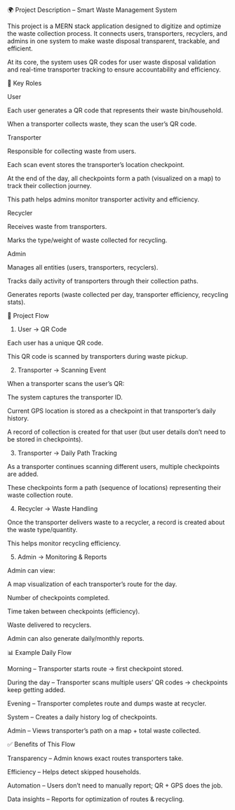 🌍 Project Description – Smart Waste Management System

This project is a MERN stack application designed to digitize and optimize the waste collection process. It connects users, transporters, recyclers, and admins in one system to make waste disposal transparent, trackable, and efficient.

At its core, the system uses QR codes for user waste disposal validation and real-time transporter tracking to ensure accountability and efficiency.

🔑 Key Roles

User

Each user generates a QR code that represents their waste bin/household.

When a transporter collects waste, they scan the user’s QR code.

Transporter

Responsible for collecting waste from users.

Each scan event stores the transporter’s location checkpoint.

At the end of the day, all checkpoints form a path (visualized on a map) to track their collection journey.

This path helps admins monitor transporter activity and efficiency.

Recycler

Receives waste from transporters.

Marks the type/weight of waste collected for recycling.

Admin

Manages all entities (users, transporters, recyclers).

Tracks daily activity of transporters through their collection paths.

Generates reports (waste collected per day, transporter efficiency, recycling stats).

🚦 Project Flow
1. User → QR Code

Each user has a unique QR code.

This QR code is scanned by transporters during waste pickup.

2. Transporter → Scanning Event

When a transporter scans the user’s QR:

The system captures the transporter ID.

Current GPS location is stored as a checkpoint in that transporter’s daily history.

A record of collection is created for that user (but user details don’t need to be stored in checkpoints).

3. Transporter → Daily Path Tracking

As a transporter continues scanning different users, multiple checkpoints are added.

These checkpoints form a path (sequence of locations) representing their waste collection route.

4. Recycler → Waste Handling

Once the transporter delivers waste to a recycler, a record is created about the waste type/quantity.

This helps monitor recycling efficiency.

5. Admin → Monitoring & Reports

Admin can view:

A map visualization of each transporter’s route for the day.

Number of checkpoints completed.

Time taken between checkpoints (efficiency).

Waste delivered to recyclers.

Admin can also generate daily/monthly reports.

📊 Example Daily Flow

Morning – Transporter starts route → first checkpoint stored.

During the day – Transporter scans multiple users’ QR codes → checkpoints keep getting added.

Evening – Transporter completes route and dumps waste at recycler.

System – Creates a daily history log of checkpoints.

Admin – Views transporter’s path on a map + total waste collected.

✅ Benefits of This Flow

Transparency – Admin knows exact routes transporters take.

Efficiency – Helps detect skipped households.

Automation – Users don’t need to manually report; QR + GPS does the job.

Data insights – Reports for optimization of routes & recycling.

